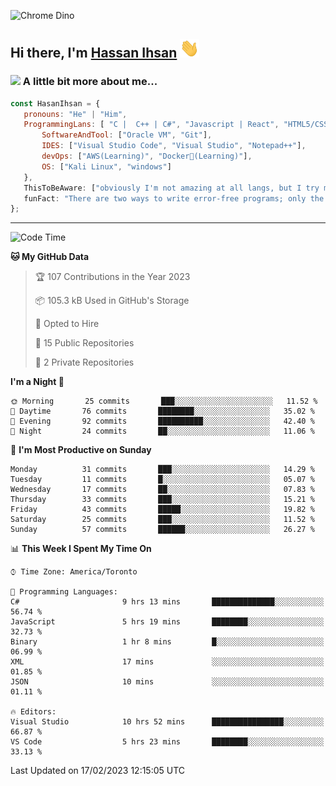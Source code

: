  <!--
**HasanIhsan/HasanIhsan** is a ✨ _special_ ✨ repository because its `README.md` (this file) appears on your GitHub profile.
-->

![Chrome Dino](https://mir-s3-cdn-cf.behance.net/project_modules/max_1200/4ff07986208593.5d9a654e92f36.gif)


<h2 align="left">Hi there, I'm <a href="https://www.linkedin.com/in/hassan-ihsan-045b11231/" target="_blank" rel="noopener noreferrer">Hassan Ihsan</a> <img src="https://raw.githubusercontent.com/ABSphreak/ABSphreak/master/gifs/Hi.gif" height="30" />
 
 
 ### <img src="https://media.giphy.com/media/VgCDAzcKvsR6OM0uWg/giphy.gif" width="50"> A little bit more about me...  
 
 ```javascript
const HasanIhsan = {
    pronouns: "He" | "Him",
    ProgrammingLans: [ "C |  C++ | C#", "Javascript | React", "HTML5/CSS", "JSON", "Java"],
        SoftwareAndTool: ["Oracle VM", "Git"],
        IDES: ["Visual Studio Code", "Visual Studio", "Notepad++"],
        devOps: ["AWS(Learning)", "Docker🐳(Learning)"], 
        OS: ["Kali Linux", "windows"]
    },
    ThisToBeAware: ["obviously I'm not amazing at all langs, but I try my best not to go rusty"], 
    funFact: "There are two ways to write error-free programs; only the third one works"
};
```
 
 --- 

<!--START_SECTION:waka-->
![Code Time](http://img.shields.io/badge/Code%20Time-83%20hrs%2048%20mins-blue)

**🐱 My GitHub Data** 

> 🏆 107 Contributions in the Year 2023
 > 
> 📦 105.3 kB Used in GitHub's Storage 
 > 
> 💼 Opted to Hire
 > 
> 📜 15 Public Repositories 
 > 
> 🔑 2 Private Repositories  
 > 
**I'm a Night 🦉** 

```text
🌞 Morning       25 commits       ███░░░░░░░░░░░░░░░░░░░░░░   11.52 % 
🌆 Daytime       76 commits       ████████░░░░░░░░░░░░░░░░░   35.02 % 
🌃 Evening       92 commits       ██████████░░░░░░░░░░░░░░░   42.40 % 
🌙 Night         24 commits       ██░░░░░░░░░░░░░░░░░░░░░░░   11.06 % 

```
📅 **I'm Most Productive on Sunday** 

```text
Monday          31 commits       ███░░░░░░░░░░░░░░░░░░░░░░   14.29 % 
Tuesday         11 commits       █░░░░░░░░░░░░░░░░░░░░░░░░   05.07 % 
Wednesday       17 commits       ██░░░░░░░░░░░░░░░░░░░░░░░   07.83 % 
Thursday        33 commits       ███░░░░░░░░░░░░░░░░░░░░░░   15.21 % 
Friday          43 commits       █████░░░░░░░░░░░░░░░░░░░░   19.82 % 
Saturday        25 commits       ███░░░░░░░░░░░░░░░░░░░░░░   11.52 % 
Sunday          57 commits       ██████░░░░░░░░░░░░░░░░░░░   26.27 % 

```


📊 **This Week I Spent My Time On** 

```text
⌚︎ Time Zone: America/Toronto

💬 Programming Languages: 
C#                       9 hrs 13 mins       ██████████████░░░░░░░░░░░   56.74 % 
JavaScript               5 hrs 19 mins       ████████░░░░░░░░░░░░░░░░░   32.73 % 
Binary                   1 hr 8 mins         █░░░░░░░░░░░░░░░░░░░░░░░░   06.99 % 
XML                      17 mins             ░░░░░░░░░░░░░░░░░░░░░░░░░   01.85 % 
JSON                     10 mins             ░░░░░░░░░░░░░░░░░░░░░░░░░   01.11 % 

🔥 Editors: 
Visual Studio            10 hrs 52 mins      ████████████████░░░░░░░░░   66.87 % 
VS Code                  5 hrs 23 mins       ████████░░░░░░░░░░░░░░░░░   33.13 % 

```


 Last Updated on 17/02/2023 12:15:05 UTC
<!--END_SECTION:waka-->
 
 
